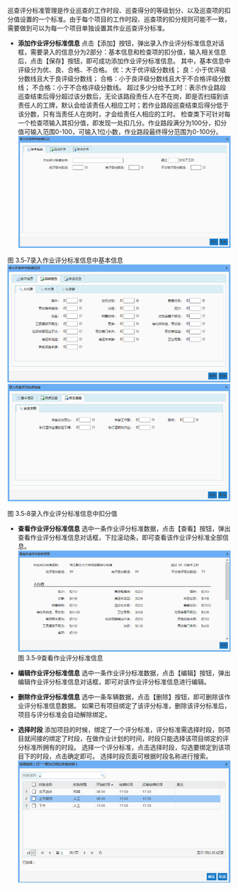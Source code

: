 巡查评分标准管理是作业巡查的工作时段、巡查得分的等级划分、以及巡查项的扣分值设置的一个标准。由于每个项目的工作时段、巡查项的扣分规则可能不一致，需要做到可以为每一个项目单独设置其作业巡查评分标准。

* **添加作业评分标准信息**
点击【添加】按钮，弹出录入作业评分标准信息对话框，需要录入的信息分为2部分：基本信息和检查项的扣分值，输入相关信息后，点击【保存】按钮，即可成功添加作业评分标准信息。
其中，基本信息中评级分为优、良、合格、不合格。
优：大于优评级分数线；
良：小于优评级分数线且大于良评级分数线；
合格：小于良评级分数线且大于不合格评级分数线；
不合格：小于不合格评级分数线。
超过多少分给予工时：表示作业路段巡查结束后得分超过该分数后，无论该路段责任人在不在岗，即是否扫描到该责任人的工牌，默认会给该责任人相应工时；若作业路段巡查结束后得分低于该分数，只有当责任人在岗时，才会给责任人相应的工时。
检查类下可针对每一个检查项输入其扣分值，即发现一处扣几分。作业路段满分为100分，扣分值可输入范围0-100，可输入1位小数，作业路段最终得分范围为0-100分。
![](images/1025.png)
             
图 3.5‑7录入作业评分标准信息中基本信息
![](images/1026.png)
![](images/1027.png)
             
图 3.5‑8录入作业评分标准信息中扣分值

* **查看作业评分标准信息**
选中一条作业评分标准数据，点击【查看】按钮，弹出查看作业评分标准信息对话框，下拉滚动条，即可查看该作业评分标准全部信息。
![](images/1028.png)
 图  3.5‑9查看作业评分标准信息

* **编辑作业评分标准信息**
选中一条作业评分标准数据，点击【编辑】按钮，弹出编辑作业评分标准信息对话框，即可对该作业评分标准信息进行编辑。

* **删除作业评分标准信息**
选中一条车辆数据，点击【删除】按钮，即可删除该作业评分标准信息数据。
如果已有项目绑定了该评分标准，删除该评分标准后，项目与评分标准会自动解除绑定。

* **选择时段**
添加项目的时候，绑定了一个评分标准，评分标准需选择时段，则项目就间接的绑定了时段，在做作业计划的时间，时段只能选择该项目绑定的评分标准所拥有的时段。
选择一个评分标准，点击选择时段，勾选要绑定到该项目下的时段，点击确定即可。
选择时段页面可根据时段名称进行搜索。
![](images/选择时段.png)
